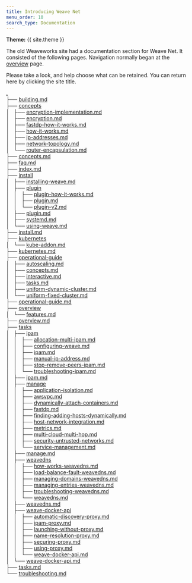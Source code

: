 ```yaml
---
title: Introducing Weave Net
menu_order: 10
search_type: Documentation
---
```


**Theme:** {{ site.theme }}

The old Weaveworks site had a documentation section for Weave Net. It consisted of the following pages. Navigation normally began at the [overview](./overview) page.

Please take a look, and help choose what can be retained. You can return here by clicking the site title.

<a href=".">.</a><br>
	├── <a href="./building">building.md</a><br>
	├── <a href="./concepts/">concepts</a><br>
	│   ├── <a href="./concepts/encryption-implementation">encryption-implementation.md</a><br>
	│   ├── <a href="./concepts/encryption">encryption.md</a><br>
	│   ├── <a href="./concepts/fastdp-how-it-works">fastdp-how-it-works.md</a><br>
	│   ├── <a href="./concepts/how-it-works">how-it-works.md</a><br>
	│   ├── <a href="./concepts/ip-addresses">ip-addresses.md</a><br>
	│   ├── <a href="./concepts/network-topology">network-topology.md</a><br>
	│   └── <a href="./concepts/router-encapsulation">router-encapsulation.md</a><br>
	├── <a href="./concepts">concepts.md</a><br>
	├── <a href="./faq">faq.md</a><br>
	├── <a href="./index">index.md</a><br>
	├── <a href="./install/">install</a><br>
	│   ├── <a href="./install/installing-weave">installing-weave.md</a><br>
	│   ├── <a href="./install/plugin/">plugin</a><br>
	│   │   ├── <a href="./install/plugin/plugin-how-it-works">plugin-how-it-works.md</a><br>
	│   │   ├── <a href="./install/plugin/plugin">plugin.md</a><br>
	│   │   └── <a href="./install/plugin/plugin-v2">plugin-v2.md</a><br>
	│   ├── <a href="./install/plugin">plugin.md</a><br>
	│   ├── <a href="./install/systemd">systemd.md</a><br>
	│   └── <a href="./install/using-weave">using-weave.md</a><br>
	├── <a href="./install">install.md</a><br>
	├── <a href="./kubernetes/">kubernetes</a><br>
	│   └── <a href="./kubernetes/kube-addon">kube-addon.md</a><br>
	├── <a href="./kubernetes">kubernetes.md</a><br>
	├── <a href="./operational-guide/">operational-guide</a><br>
	│   ├── <a href="./operational-guide/autoscaling">autoscaling.md</a><br>
	│   ├── <a href="./operational-guide/concepts">concepts.md</a><br>
	│   ├── <a href="./operational-guide/interactive">interactive.md</a><br>
	│   ├── <a href="./operational-guide/tasks">tasks.md</a><br>
	│   ├── <a href="./operational-guide/uniform-dynamic-cluster">uniform-dynamic-cluster.md</a><br>
	│   └── <a href="./operational-guide/uniform-fixed-cluster">uniform-fixed-cluster.md</a><br>
	├── <a href="./operational-guide">operational-guide.md</a><br>
	├── <a href="./overview/">overview</a><br>
	│   └── <a href="./overview/features">features.md</a><br>
	├── <a href="./overview">overview.md</a><br>
	├── <a href="./tasks/">tasks</a><br>
	│   ├── <a href="./tasks/ipam/">ipam</a><br>
	│   │   ├── <a href="./tasks/ipam/allocation-multi-ipam">allocation-multi-ipam.md</a><br>
	│   │   ├── <a href="./tasks/ipam/configuring-weave">configuring-weave.md</a><br>
	│   │   ├── <a href="./tasks/ipam/ipam">ipam.md</a><br>
	│   │   ├── <a href="./tasks/ipam/manual-ip-address">manual-ip-address.md</a><br>
	│   │   ├── <a href="./tasks/ipam/stop-remove-peers-ipam">stop-remove-peers-ipam.md</a><br>
	│   │   └── <a href="./tasks/ipam/troubleshooting-ipam">troubleshooting-ipam.md</a><br>
	│   ├── <a href="./tasks/ipam">ipam.md</a><br>
	│   ├── <a href="./tasks/manage/">manage</a><br>
	│   │   ├── <a href="./tasks/manage/application-isolation">application-isolation.md</a><br>
	│   │   ├── <a href="./tasks/manage/awsvpc">awsvpc.md</a><br>
	│   │   ├── <a href="./tasks/manage/dynamically-attach-containers">dynamically-attach-containers.md</a><br>
	│   │   ├── <a href="./tasks/manage/fastdp">fastdp.md</a><br>
	│   │   ├── <a href="./tasks/manage/finding-adding-hosts-dynamically">finding-adding-hosts-dynamically.md</a><br>
	│   │   ├── <a href="./tasks/manage/host-network-integration">host-network-integration.md</a><br>
	│   │   ├── <a href="./tasks/manage/metrics">metrics.md</a><br>
	│   │   ├── <a href="./tasks/manage/multi-cloud-multi-hop">multi-cloud-multi-hop.md</a><br>
	│   │   ├── <a href="./tasks/manage/security-untrusted-networks">security-untrusted-networks.md</a><br>
	│   │   └── <a href="./tasks/manage/service-management">service-management.md</a><br>
	│   ├── <a href="./tasks/manage">manage.md</a><br>
	│   ├── <a href="./tasks/weavedns/">weavedns</a><br>
	│   │   ├── <a href="./tasks/weavedns/how-works-weavedns">how-works-weavedns.md</a><br>
	│   │   ├── <a href="./tasks/weavedns/load-balance-fault-weavedns">load-balance-fault-weavedns.md</a><br>
	│   │   ├── <a href="./tasks/weavedns/managing-domains-weavedns">managing-domains-weavedns.md</a><br>
	│   │   ├── <a href="./tasks/weavedns/managing-entries-weavedns">managing-entries-weavedns.md</a><br>
	│   │   ├── <a href="./tasks/weavedns/troubleshooting-weavedns">troubleshooting-weavedns.md</a><br>
	│   │   └── <a href="./tasks/weavedns/weavedns">weavedns.md</a><br>
	│   ├── <a href="./tasks/weavedns">weavedns.md</a><br>
	│   ├── <a href="./tasks/weave-docker-api/">weave-docker-api</a><br>
	│   │   ├── <a href="./tasks/weave-docker-api/automatic-discovery-proxy">automatic-discovery-proxy.md</a><br>
	│   │   ├── <a href="./tasks/weave-docker-api/ipam-proxy">ipam-proxy.md</a><br>
	│   │   ├── <a href="./tasks/weave-docker-api/launching-without-proxy">launching-without-proxy.md</a><br>
	│   │   ├── <a href="./tasks/weave-docker-api/name-resolution-proxy">name-resolution-proxy.md</a><br>
	│   │   ├── <a href="./tasks/weave-docker-api/securing-proxy">securing-proxy.md</a><br>
	│   │   ├── <a href="./tasks/weave-docker-api/using-proxy">using-proxy.md</a><br>
	│   │   └── <a href="./tasks/weave-docker-api/weave-docker-api">weave-docker-api.md</a><br>
	│   └── <a href="./tasks/weave-docker-api">weave-docker-api.md</a><br>
	├── <a href="./tasks">tasks.md</a><br>
	└── <a href="./troubleshooting">troubleshooting.md</a><br>
